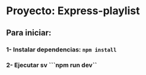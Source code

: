 # Proyecto: Express-playlist

## Para iniciar:
### 1- Instalar dependencias: ```npm install```
### 2- Ejecutar sv ```npm run dev``